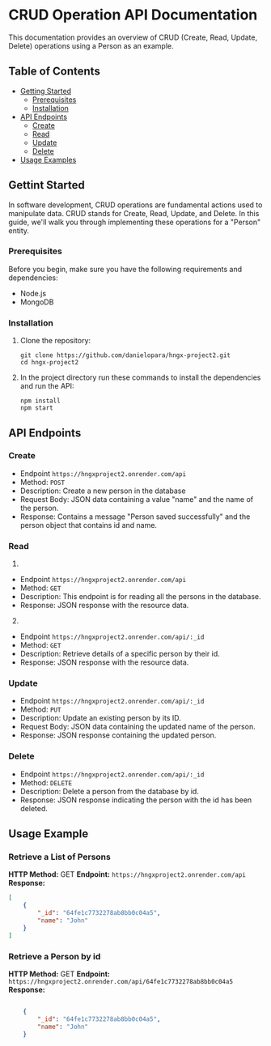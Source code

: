 # CRUD Operation API Documentation

 This documentation provides an overview of CRUD (Create, Read, Update, Delete) operations using a Person as an example.

 ## Table of Contents

- [Getting Started](#getting-started)
  - [Prerequisites](#prerequisites)
  - [Installation](#installation)
- [API Endpoints](#api-endpoints)
  - [Create](#create)
  - [Read](#read)
  - [Update](#update)
  - [Delete](#delete)
- [Usage Examples](#usage-examples)

## Gettint Started

In software development, CRUD operations are fundamental actions used to manipulate data. CRUD stands for Create, Read, Update, and Delete. In this guide, we'll walk you through implementing these operations for a "Person" entity.

### Prerequisites

Before you begin, make sure you have the following requirements and dependencies: 
- Node.js
- MongoDB

### Installation

1. Clone the repository: 
    ```
    git clone https://github.com/danielopara/hngx-project2.git
    cd hngx-project2
    ```
2. In the project directory run these commands to install the dependencies and run the API:
    ```
    npm install
    npm start
    ```

## API Endpoints

### Create
- Endpoint `https://hngxproject2.onrender.com/api`
- Method: `POST`
- Description: Create a new person in the database
- Request Body: JSON data containing a value "name" and the name of the person.
- Response: Contains a message "Person saved successfully" and the person object that contains id and name.

### Read

1. 
- Endpoint `https://hngxproject2.onrender.com/api`
- Method: `GET`
- Description: This endpoint is for reading all the persons in the database.
- Response: JSON response with the resource data.

2. 
- Endpoint `https://hngxproject2.onrender.com/api/:_id`
- Method: `GET`
- Description: Retrieve details of a specific person by their id.
- Response: JSON response with the resource data.

### Update

- Endpoint `https://hngxproject2.onrender.com/api/:_id`
- Method: `PUT`
- Description: Update an existing person by its ID.
- Request Body: JSON data containing the updated name of the person.
- Response: JSON response containing the updated person.

### Delete

- Endpoint `https://hngxproject2.onrender.com/api/:_id`
- Method: `DELETE`
- Description: Delete a person from the database by id.
- Response: JSON response indicating the person with the id has been deleted.

## Usage Example

### Retrieve a List of Persons

**HTTP Method:** GET
**Endpoint:** `https://hngxproject2.onrender.com/api`
**Response:**

```json
[
    {
        "_id": "64fe1c7732278ab8bb0c04a5",
        "name": "John"
    }
]
```

### Retrieve a Person by id

**HTTP Method:** GET
**Endpoint:** `https://hngxproject2.onrender.com/api/64fe1c7732278ab8bb0c04a5`
**Response:**
```json

    {
        "_id": "64fe1c7732278ab8bb0c04a5",
        "name": "John"
    }

```